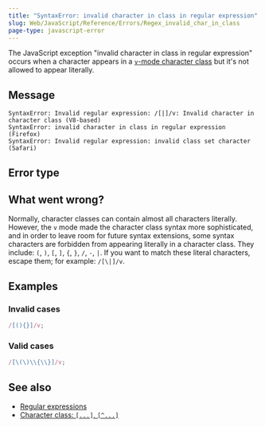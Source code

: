 ```yaml
---
title: "SyntaxError: invalid character in class in regular expression"
slug: Web/JavaScript/Reference/Errors/Regex_invalid_char_in_class
page-type: javascript-error
---
```




The JavaScript exception "invalid character in class in regular expression" occurs when a character appears in a [`v`-mode character class](/Web/JavaScript/Reference/Regular_expressions/Character_class#v-mode_character_class) but it's not allowed to appear literally.

## Message

```plain
SyntaxError: Invalid regular expression: /[|]/v: Invalid character in character class (V8-based)
SyntaxError: invalid character in class in regular expression (Firefox)
SyntaxError: Invalid regular expression: invalid class set character (Safari)
```

## Error type



## What went wrong?

Normally, character classes can contain almost all characters literally. However, the `v` mode made the character class syntax more sophisticated, and in order to leave room for future syntax extensions, some syntax characters are forbidden from appearing literally in a character class. They include: `(`, `)`, `[`, `]`, `{`, `}`, `/`, `-`, `|`. If you want to match these literal characters, escape them; for example: `/[\|]/v`.

## Examples

### Invalid cases

```js example-bad
/[(){}]/v;
```

### Valid cases

<!-- Note: the {} need to be double-escaped, once for Yari -->

```js example-good
/[\(\)\\{\\}]/v;
```

## See also

- [Regular expressions](/Web/JavaScript/Reference/Regular_expressions)
- [Character class: `[...]`, `[^...]`](/Web/JavaScript/Reference/Regular_expressions/Character_class)
